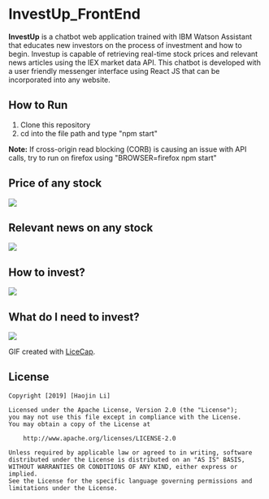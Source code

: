 # InvestUp_FrontEnd

**InvestUp** is a chatbot web application trained with IBM Watson Assistant that educates new investors on the process of investment and how to begin. Investup is capable of retrieving real-time stock prices and relevant news articles using the IEX market data API. This chatbot is developed with a user friendly messenger interface using React JS that can be incorporated into any website.

## How to Run
1. Clone this repository
2. cd into the file path and type "npm start"

**Note:** If cross-origin read blocking (CORB) is causing an issue with API calls, try to run on firefox using "BROWSER=firefox npm start"

## Price of any stock
<img src='https://github.com/lihaojin/InvestUp_FrontEnd/blob/master/gifs/price.gif' />

## Relevant news on any stock
<img src='https://github.com/lihaojin/InvestUp_FrontEnd/blob/master/gifs/news.gif' />

## How to invest?
<img src='https://github.com/lihaojin/InvestUp_FrontEnd/blob/master/gifs/howtoinvest.gif' />

## What do I need to invest?
<img src='https://github.com/lihaojin/InvestUp_FrontEnd/blob/master/gifs/whatdoineed.gif' />

GIF created with [LiceCap](http://www.cockos.com/licecap/).



## License

    Copyright [2019] [Haojin Li]

    Licensed under the Apache License, Version 2.0 (the "License");
    you may not use this file except in compliance with the License.
    You may obtain a copy of the License at

        http://www.apache.org/licenses/LICENSE-2.0

    Unless required by applicable law or agreed to in writing, software
    distributed under the License is distributed on an "AS IS" BASIS,
    WITHOUT WARRANTIES OR CONDITIONS OF ANY KIND, either express or implied.
    See the License for the specific language governing permissions and
    limitations under the License.
